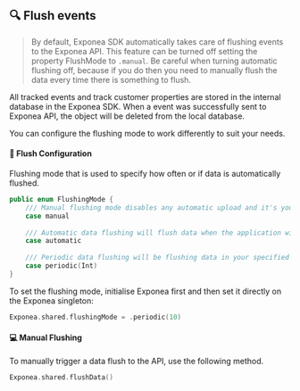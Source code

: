 ## 🔍 Flush events

> By default, Exponea SDK automatically takes care of flushing events to the Exponea API. This feature can be turned off setting the property FlushMode to `.manual`. Be careful when turning automatic flushing off, because if you do then you need to manually flush the data every time there is something to flush.

All tracked events and track customer properties are stored in the internal database in the Exponea SDK. When a event was successfully sent to Exponea API, the object will be deleted from the local database.

You can configure the flushing mode to work differently to suit your needs.

#### 🔧 Flush Configuration

Flushing mode that is used to specify how often or if data is automatically flushed.

```swift
public enum FlushingMode {
    /// Manual flushing mode disables any automatic upload and it's your responsibility to flush data.
    case manual
    
    /// Automatic data flushing will flush data when the application will resign active state.
    case automatic
    
    /// Periodic data flushing will be flushing data in your specified interval (in seconds).
    case periodic(Int)
}
```

To set the flushing mode, initialise Exponea first and then set it directly on the Exponea singleton:

```swift
Exponea.shared.flushingMode = .periodic(10)
```

#### 💻 Manual Flushing

To manually trigger a data flush to the API, use the following method.

```swift
Exponea.shared.flushData()
```
